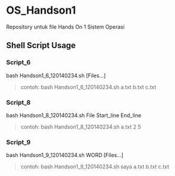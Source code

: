 # OS_Handson1
Repository untuk file Hands On 1 Sistem Operasi
## Shell Script Usage
### Script_6
bash Handson1_6_120140234.sh [Files...]

>contoh: bash Handson1_6_120140234.sh a.txt b.txt c.txt
### Script_8
bash Handson1_8_120140234.sh File Start_line End_line

>contoh: bash Handson1_8_120140234.sh a.txt 2 5
### Script_9
bash Handson1_9_120140234.sh WORD [Files...]

>contoh: bash Handson1_9_120140234.sh saya a.txt b.txt c.txt
